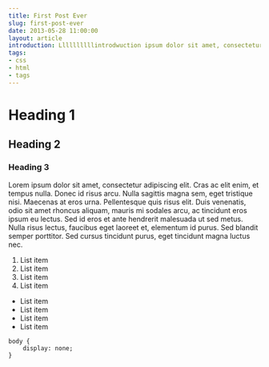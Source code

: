 ```yaml
---
title: First Post Ever
slug: first-post-ever
date: 2013-05-28 11:00:00
layout: article
introduction: Llllllllllintrodwuction ipsum dolor sit amet, consectetur adipiscing elit.
tags:
- css
- html
- tags
---
```


# Heading 1
## Heading 2
### Heading 3


Lorem ipsum dolor sit amet, consectetur adipiscing elit. Cras ac elit enim, et tempus nulla. Donec id risus arcu. Nulla sagittis magna sem, eget tristique nisi. Maecenas at eros urna. Pellentesque quis risus elit. Duis venenatis, odio sit amet rhoncus aliquam, mauris mi sodales arcu, ac tincidunt eros ipsum eu lectus. Sed id eros et ante hendrerit malesuada ut sed metus. Nulla risus lectus, faucibus eget laoreet et, elementum id purus. Sed blandit semper porttitor. Sed cursus tincidunt purus, eget tincidunt magna luctus nec.


1. List item
2. List item
3. List item
4. List item


- List item
- List item
- List item
- List item


<pre><code>body {
    display: none;
}</code></pre>
